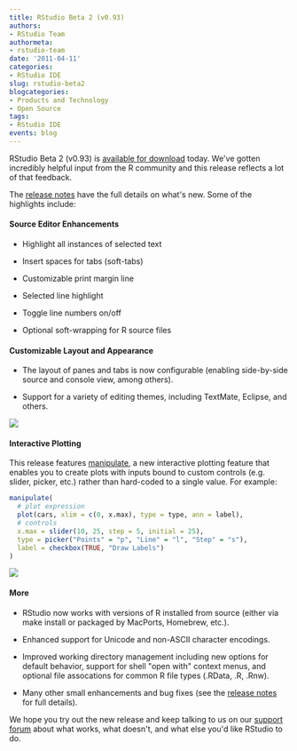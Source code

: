 ```yaml
---
title: RStudio Beta 2 (v0.93)
authors: 
- RStudio Team
authormeta: 
- rstudio-team
date: '2011-04-11'
categories:
- RStudio IDE
slug: rstudio-beta2
blogcategories:
- Products and Technology
- Open Source
tags:
- RStudio IDE
events: blog
---
```



RStudio Beta 2 (v0.93) is [available for download](http://www.rstudio.org/download/) today. We've gotten incredibly helpful input from the R community and this release reflects a lot of that feedback.

The [release notes](http://www.rstudio.org/docs/release_notes_v0.93.html) have the full details on what's new. Some of the highlights include:

#### Source Editor Enhancements

  * Highlight all instances of selected text

  * Insert spaces for tabs (soft-tabs)

  * Customizable print margin line

  * Selected line highlight

  * Toggle line numbers on/off

  * Optional soft-wrapping for R source files

#### Customizable Layout and Appearance

  * The layout of panes and tabs is now configurable (enabling side-by-side source and console view, among others).

  * Support for a variety of editing themes, including TextMate, Eclipse, and others.

[](https://rstudioblog.files.wordpress.com/2011/04/options_appearance1.png)[![](https://rstudioblog.files.wordpress.com/2011/04/options-appearance.png)](http://www.rstudio.org/docs/using/customizing)

#### Interactive Plotting

This release features [manipulate](http://www.rstudio.org/docs/advanced/manipulate), a new interactive plotting feature that enables you to create plots with inputs bound to custom controls (e.g. slider, picker, etc.) rather than hard-coded to a single value. For example:

```r
manipulate(
  # plot expression
  plot(cars, xlim = c(0, x.max), type = type, ann = label),
  # controls
  x.max = slider(10, 25, step = 5, initial = 25),
  type = picker("Points" = "p", "Line" = "l", "Step" = "s"),
  label = checkbox(TRUE, "Draw Labels")
)
```

[![](https://rstudioblog.files.wordpress.com/2011/04/manipulate_reduced_noborder3.png)](http://www.rstudio.org/docs/advanced/manipulate)

#### More

  * RStudio now works with versions of R installed from source (either via make install or packaged by MacPorts, Homebrew, etc.).

  * Enhanced support for Unicode and non-ASCII character encodings.

  * Improved working directory management including new options for default behavior, support for shell "open with" context menus, and optional file assocations for common R file types (.RData, .R, .Rnw).

  * Many other small enhancements and bug fixes (see the [release notes](http://www.rstudio.org/docs/release_notes_v0.93.html) for full details).

We hope you try out the new release and keep talking to us on our [support forum](http://support.rstudio.org) about what works, what doesn't, and what else you'd like RStudio to do.

